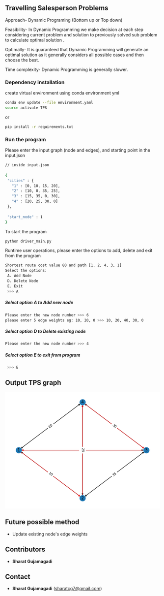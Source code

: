 ## Travelling Salesperson Problems

Approach- Dynamic Programing (Bottom up or Top down)

Feasibility- In Dynamic Programming we make decision at each step considering current problem and solution to previously solved sub problem to calculate optimal solution .

Optimally- It is guaranteed that Dynamic Programming will generate an optimal solution as it generally considers all possible cases and then choose the best.

Time complexity- Dynamic Programming is generally slower. 


### Dependency installation 
create virtual environment using conda environment yml

````bash
conda env update --file environment.yaml 
source activate TPS
````
or 

````bash
pip install -r requirements.txt 
````

### Run the program
Please enter the input graph (node and edges), and starting point in the input.json
 
 ````bash
// inside input.json

{
  "cities" : {
    "1" : [0, 10, 15, 20],
    "2" : [10, 0, 35, 25],
    "3" : [15, 35, 0, 30],
    "4" : [20, 25, 30, 0]
  },

  "start_node" : 1
}
````

To start the program
````bash
python driver_main.py
````
Runtime user operations, please enter the options to add, delete and exit from the program  

````bash
Shortest route cost value 80 and path [1, 2, 4, 3, 1]
Select the options:
 A. Add Node
 D. Delete Node
 E. Exit
 >>> A
````
##### Select option A to Add new node 
````bash
Please enter the new node number >>> 6
please enter 5 edge weights eg: 10, 20, 0 >>> 10, 20, 40, 30, 0
````
##### Select option D to Delete existing node 
````bash
Please enter the new node number >>> 4
````
##### Select option E to exit from program
````bash
 >>> E
````

## Output TPS graph
![](saved_graphs/TSP_Graph_2021-01-08-02-01.png)

## Future possible method
- Update existing node's edge weights


## Contributors
* **Sharat Gujamagadi**

## Contact
* **Sharat Gujamagadi** (sharatcg7@gmail.com)